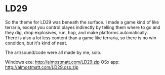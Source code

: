 LD29
====

So the theme for LD29 was beneath the surface. I made a game kind of like terraria, except you control playes indirectly by telling them where to go and they dig, drop explosives, run, hop, and make platforms automatically.
There is also a lot less content than a game like terraria, so there is no win condition, but it's kind of neat.

The art/sound/code were all made by me, solo.

Windows exe: http://almostmatt.com/LD29.zip
OSx app: http://almostmatt.com/LD29.osx.zip

